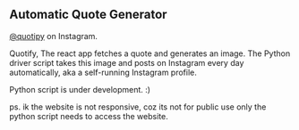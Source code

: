 ## Automatic Quote Generator
[@quotipy](https://www.instagram.com/quotipy/) on Instagram.

Quotify, The react app fetches a quote and generates an image. The Python driver script takes this image and posts on Instagram every day automatically, aka a self-running Instagram profile.

Python script is under development. :)

ps. ik the website is not responsive, coz its not for public use only the python script needs to access the website.

